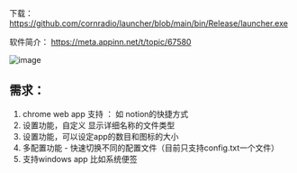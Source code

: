 下载： https://github.com/cornradio/launcher/blob/main/bin/Release/launcher.exe

软件简介： https://meta.appinn.net/t/topic/67580

![image](https://github.com/user-attachments/assets/b9b472c2-1db0-43d2-bd8e-6bd99bc67680)

## 需求：
1. chrome web app 支持 ： 如 notion的快捷方式
2. 设置功能，自定义 显示详细名称的文件类型
3. 设置功能，可以设定app的数目和图标的大小
4. 多配置功能 - 快速切换不同的配置文件（目前只支持config.txt一个文件）
5. 支持windows app 比如系统便签
